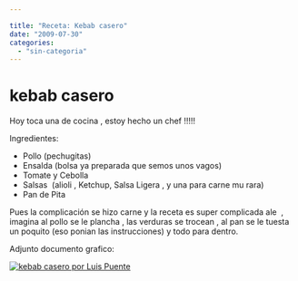 ```yaml
---

title: "Receta: Kebab casero"
date: "2009-07-30"
categories: 
  - "sin-categoria"
---
```


# kebab casero

Hoy toca una de cocina , estoy hecho un chef !!!!!

Ingredientes:

- Pollo (pechugitas)
- Ensalda (bolsa ya preparada que semos unos vagos)
- Tomate y Cebolla
- Salsas  (alioli , Ketchup, Salsa Ligera , y una para carne mu rara)
- Pan de Pita

Pues la complicación se hizo carne y la receta es super complicada ale  , imagina al pollo se le plancha , las verduras se trocean , al pan se le tuesta un poquito (eso ponian las instrucciones) y todo para dentro.

Adjunto documento grafico:

[![kebab casero por Luis Puente](images/3771614440_0fecc1ebb0_z.jpg)](https://www.flickr.com/photos/12949201@N08/3771614440/ "kebab caseropor Luis Puente")
